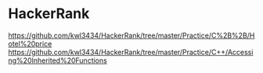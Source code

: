 # HackerRank

https://github.com/kwl3434/HackerRank/tree/master/Practice/C%2B%2B/Hotel%20price</br>
https://github.com/kwl3434/HackerRank/tree/master/Practice/C++/Accessing%20Inherited%20Functions
